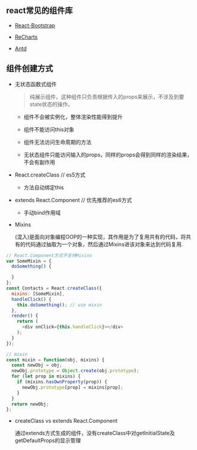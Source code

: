 ## react常见的组件库

* [React-Bootstrap](https://react-bootstrap.github.io/)

* [ReCharts](http://recharts.org/)

* [Antd](https://ant.design/docs/react/introduce)


## 组件创建方式

* 无状态函数式组件

  > 纯展示组件，这种组件只负责根据传入的props来展示，不涉及到要state状态的操作。

  - 组件不会被实例化，整体渲染性能得到提升

  - 组件不能访问this对象

  - 组件无法访问生命周期的方法

  - 无状态组件只能访问输入的props，同样的props会得到同样的渲染结果，不会有副作用

* React.createClass   // es5方式

  - 方法自动绑定this

* extends React.Component   // 优先推荐的es6方式

  - 手动bind作用域

* Mixins

  (混入)是面向对象编程OOP的一种实现，其作用是为了复用共有的代码，将共有的代码通过抽取为一个对象，然后通过Mixins进该对象来达到代码复用.

```js
// React.Component方式不支持Mixins
var SomeMixin = {  
  doSomething() {

  }
};
const Contacts = React.createClass({  
  mixins: [SomeMixin],
  handleClick() {
    this.doSomething(); // use mixin
  },
  render() {
    return (
      <div onClick={this.handleClick}></div>
    );
  }
});

// mixin
const mixin = function(obj, mixins) {
  const newObj = obj;
  newObj.prototype = Object.create(obj.prototype);
  for (let prop in mixins) {
    if (mixins.hasOwnProperty(prop)) {
      newObj.prototype[prop] = mixins[prop];
    }
  }
  return newObj;
};
```

* createClass vs extends React.Component

  通过extends方式生成的组件，没有createClass中对getInitialState及getDefaultProps的显示管理
